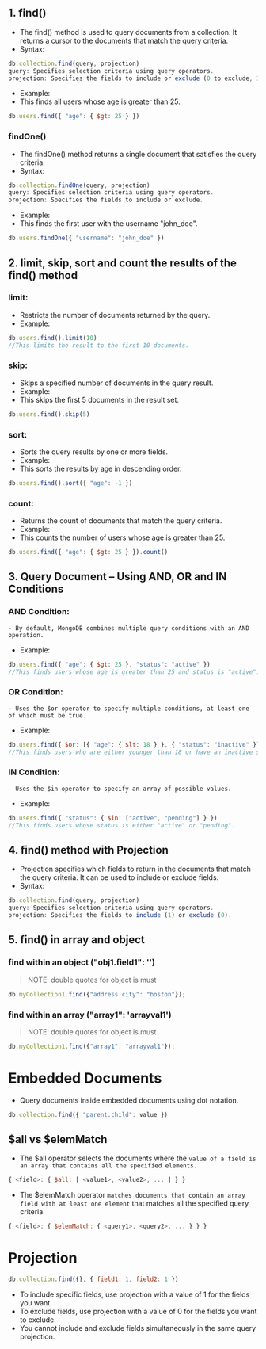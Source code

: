 
## 1. find()
- The find() method is used to query documents from a collection. It returns a cursor to the documents that match the query criteria.
- Syntax:
```js
db.collection.find(query, projection)
query: Specifies selection criteria using query operators.
projection: Specifies the fields to include or exclude (0 to exclude, 1 to include).
```
- Example:
- This finds all users whose age is greater than 25.
```js
db.users.find({ "age": { $gt: 25 } })
```


### findOne()
- The findOne() method returns a single document that satisfies the query criteria.
- Syntax:
```js
db.collection.findOne(query, projection)
query: Specifies selection criteria using query operators.
projection: Specifies the fields to include or exclude.
```
- Example:
- This finds the first user with the username "john_doe".
```js
db.users.findOne({ "username": "john_doe" })

```

## 2. limit, skip, sort and count the results of the find() method
### limit: 
- Restricts the number of documents returned by the query.
- Example:
```js
db.users.find().limit(10)
//This limits the result to the first 10 documents.
```

### skip: 
- Skips a specified number of documents in the query result.
- Example:
- This skips the first 5 documents in the result set.
```js
db.users.find().skip(5)
```

### sort: 
- Sorts the query results by one or more fields.
- Example:
- This sorts the results by age in descending order.
```js
db.users.find().sort({ "age": -1 })
```

### count: 
- Returns the count of documents that match the query criteria.
- Example:
- This counts the number of users whose age is greater than 25.
```js
db.users.find({ "age": { $gt: 25 } }).count()
```

## 3. Query Document – Using AND, OR and IN Conditions
### AND Condition: 
    - By default, MongoDB combines multiple query conditions with an AND operation.
- Example:
```js
db.users.find({ "age": { $gt: 25 }, "status": "active" })
//This finds users whose age is greater than 25 and status is "active".
```

### OR Condition: 
    - Uses the $or operator to specify multiple conditions, at least one of which must be true.
- Example:
```js
db.users.find({ $or: [{ "age": { $lt: 18 } }, { "status": "inactive" }] })
//This finds users who are either younger than 18 or have an inactive status.
```

### IN Condition: 
    - Uses the $in operator to specify an array of possible values.
- Example:
```js
db.users.find({ "status": { $in: ["active", "pending"] } })
//This finds users whose status is either "active" or "pending".
```

## 4. find() method with Projection
- Projection specifies which fields to return in the documents that match the query criteria. It can be used to include or exclude fields.
- Syntax:
```js
db.collection.find(query, projection)
query: Specifies selection criteria using query operators.
projection: Specifies the fields to include (1) or exclude (0).
```

## 5. find() in array and object
### find within an object ("obj1.field1": '') 
> NOTE: double quotes for object is must
```js
db.myCollection1.find({"address.city": "boston"});
```

### find within an array ("array1": 'arrayval1') 
>NOTE: double quotes for object is must
```js
db.myCollection1.find({"array1": "arrayval1"});
```

# Embedded Documents
- Query documents inside embedded documents using dot notation.
```javascript
db.collection.find({ "parent.child": value })
```

## $all vs $elemMatch
- The $all operator selects the documents where the `value of a field is an array that contains all the specified elements.`
```js
{ <field>: { $all: [ <value1>, <value2>, ... ] } }
```

- The $elemMatch operator `matches documents that contain an array field with at least one element` that matches all the specified query criteria.
```js
{ <field>: { $elemMatch: { <query1>, <query2>, ... } } }
```

# Projection
```javascript
db.collection.find({}, { field1: 1, field2: 1 })
```
- To include specific fields, use projection with a value of 1 for the fields you want.
- To exclude fields, use projection with a value of 0 for the fields you want to exclude.
- You cannot include and exclude fields simultaneously in the same query projection.
